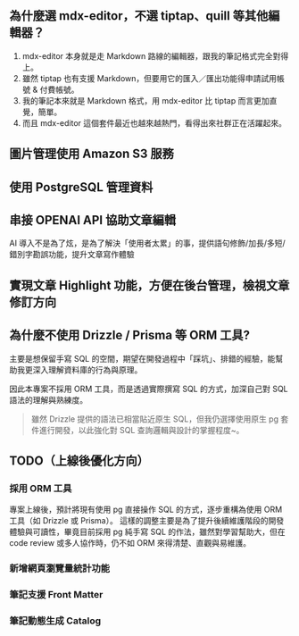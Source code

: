 ## 為什麼選 mdx-editor，不選 tiptap、quill 等其他編輯器？

1. mdx-editor 本身就是走 Markdown 路線的編輯器，跟我的筆記格式完全對得上。
2. 雖然 tiptap 也有支援 Markdown，但要用它的匯入／匯出功能得申請試用帳號 & 付費帳號。
3. 我的筆記本來就是 Markdown 格式，用 mdx-editor 比 tiptap 而言更加直覺，簡單。
4. 而且 mdx-editor 這個套件最近也越來越熱門，看得出來社群正在活躍起來。

## 圖片管理使用 Amazon S3 服務

## 使用 PostgreSQL 管理資料

## 串接 OPENAI API 協助文章編輯
AI 導入不是為了炫，是為了解決「使用者太累」的事，提供語句修飾/加長/多短/錯別字勘誤功能，提升文章寫作體驗

## 實現文章 Highlight 功能，方便在後台管理，檢視文章修訂方向


## 為什麼不使用 Drizzle / Prisma 等 ORM 工具?
主要是想保留手寫 SQL 的空間，期望在開發過程中「踩坑」、排錯的經驗，能幫助我更深入理解資料庫的行為與原理。

因此本專案不採用 ORM 工具，而是透過實際撰寫 SQL 的方式，加深自己對 SQL 語法的理解與熟練度。

> 雖然 Drizzle 提供的語法已相當貼近原生 SQL，但我仍選擇使用原生 pg 套件進行開發，以此強化對 SQL 查詢邏輯與設計的掌握程度~。


## TODO（上線後優化方向）

### 採用 ORM 工具
專案上線後，預計將現有使用 pg 直接操作 SQL 的方式，逐步重構為使用 ORM 工具（如 Drizzle 或 Prisma）。
這樣的調整主要是為了提升後續維護階段的開發體驗與可讀性，畢竟目前採用 pg 純手寫 SQL 的作法，雖然對學習幫助大，但在 code review 或多人協作時，仍不如 ORM 來得清楚、直觀與易維護。

### 新增網頁瀏覽量統計功能

### 筆記支援 Front Matter

### 筆記動態生成 Catalog

